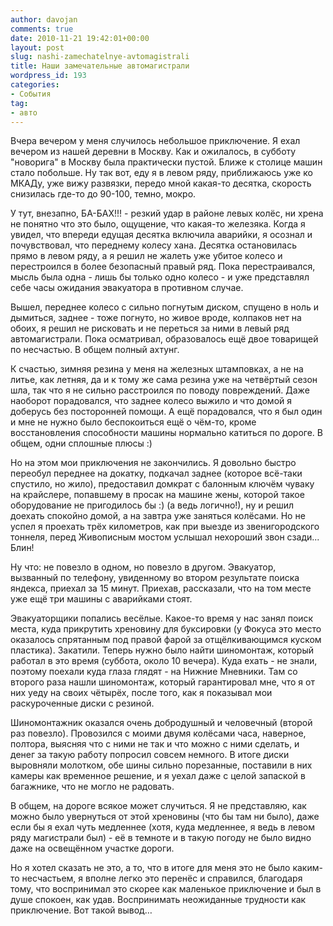 ```yaml
---
author: davojan
comments: true
date: 2010-11-21 19:42:01+00:00
layout: post
slug: nashi-zamechatelnye-avtomagistrali
title: Наши замечательные автомагистрали
wordpress_id: 193
categories:
- События
tag:
- авто
---
```


Вчера вечером у меня случилось небольшое приключение. Я ехал вечером из нашей деревни в Москву. Как и ожилалось, в субботу "новорига" в Москву была практически пустой. Ближе к столице машин стало побольше. Ну так вот, еду я в левом ряду, приближаюсь уже ко МКАДу, уже вижу развязки, передо мной какая-то десятка, скорость снизилась где-то до 90-100, темно, мокро.

У тут, внезапно, БА-БАХ!!! <!-- more -->- резкий удар в районе левых колёс, ни хрена не понятно что это было, ощущение, что какая-то железяка. Когда я увидел, что впереди едущая десятка включила аварийки, я осознал и почувствовал, что переднему колесу хана. Десятка остановилась прямо в левом ряду, а я решил не жалеть уже убитое колесо и перестроился в более безопасный правый ряд. Пока перестраивался, мысль была одна - лишь бы только одно колесо - и уже представлял себе часы ожидания эвакуатора в противном случае.

Вышел, переднее колесо с сильно погнутым диском, спущено в ноль и дымиться, заднее - тоже погнуто, но живое вроде, колпаков нет на обоих, я решил не рисковать и не переться за ними в левый ряд автомагистрали. Пока осматривал, образовалось ещё двое товарищей по несчастью. В общем полный ахтунг.

К счастью, зимняя резина у меня на железных штамповках, а не на литье, как летняя, да и к тому же сама резина уже на четвёртый сезон шла, так что я не сильно расстроился по поводу повреждений. Даже наоборот порадовался, что заднее колесо выжило и что домой я доберусь без посторонней помощи. А ещё порадовался, что я был один и мне не нужно было беспокоиться ещё о чём-то, кроме восстановления способности машины нормально катиться по дороге. В общем, одни сплошные плюсы :)

Но на этом мои приключения не закончились. Я довольно быстро переобул переднее на докатку, подкачал заднее (которое всё-таки спустило, но жило), предоставил домкрат с балонным ключём чуваку на крайслере, попавшему в просак на машине жены, которой такое оборудование не пригодилось бы :) (а ведь логично!), ну и решил доехать спокойно домой, а на завтра уже заняться колёсами. Но не успел я проехать трёх километров, как при выезде из звенигородского тоннеля, перед Живописным мостом услышал нехороший звон сзади... Блин!

Ну что: не повезло в одном, но повезло в другом. Эвакуатор, вызванный по телефону, увиденному во втором результате поиска яндекса, приехал за 15 минут. Приехав, рассказали, что на том месте уже ещё три машины с аварийками стоят.

Эвакуаторщики попались весёлые. Какое-то время у нас занял поиск места, куда прикрутить хреновину для буксировки (у Фокуса это место оказалось спрятанным под правой фарой за отщёлкивающимся куском пластика). Закатили. Теперь нужно было найти шиномонтаж, который работал в это время (суббота, около 10 вечера). Куда ехать - не знали, поэтому поехали куда глаза глядят - на Нижние Мневники. Там со второго раза нашли шиномонтаж, который гарантировал мне, что я от них уеду на своих чётырёх, после того, как я показывал мои раскуроченные диски с резиной.

Шиномонтажник оказался очень добродушный и человечный (второй раз повезло). Провозился с моими двумя колёсами часа, наверное, полтора, выясняя что с ними не так и что можно с ними сделать, и денег за такую работу попросил совсем немного. В итоге диски выровняли молотком, обе шины сильно порезанные, поставили в них камеры как временное решение, и я уехал даже с целой запаской в багажнике, что не могло не радовать.

В общем, на дороге всякое может случиться. Я не представляю, как можно было увернуться от этой хреновины (что бы там ни было), даже если бы я ехал чуть медленнее (хотя, куда медленнее, я ведь в левом ряду магистрали был) - её в темноте и в такую погоду не было видно даже на освещённом участке дороги.

Но я хотел сказать не это, а то, что в итоге для меня это не было каким-то несчастьем, я вполне легко это перенёс и справился, благодаря тому, что воспринимал это скорее как маленькое приключение и был в душе спокоен, как удав. Воспринимать неожиданные трудности как приключение. Вот такой вывод…
